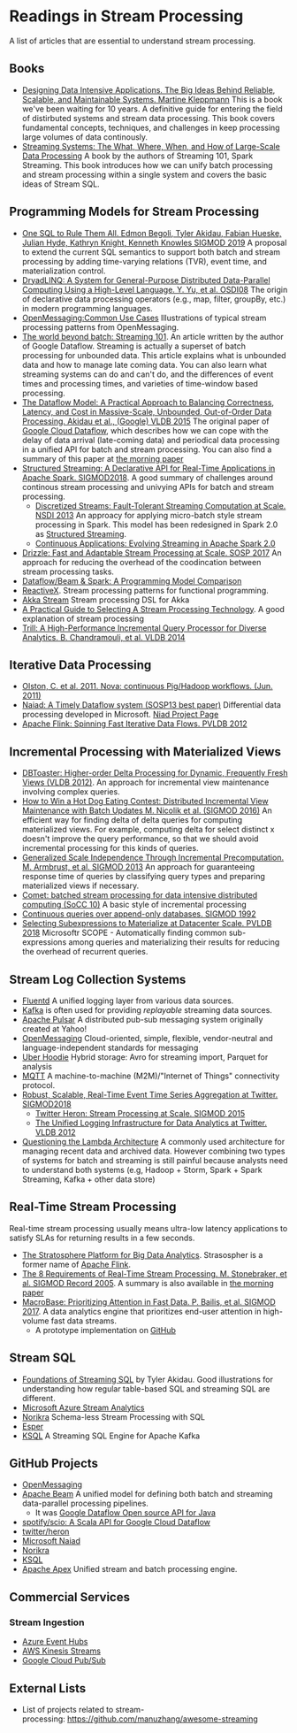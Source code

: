 # Readings in Stream Processing

A list of articles that are essential to understand stream processing.

## Books 
- [Designing Data Intensive Applications. The Big Ideas Behind Reliable, Scalable, and Maintainable Systems. Martine Kleppmann](https://www.amazon.co.jp/dp/B06XPJML5D/) This is a book we've been waiting for 10 years. A definitive guide for entering the field of distirbuted systems and stream data processing. This book covers fundamental concepts, techniques, and challenges in keep processing large volumes of data continously.
- [Streaming Systems: The What, Where, When, and How of Large-Scale Data Processing](https://www.amazon.co.jp/Streaming-Systems-Large-Scale-Processing-English-ebook/dp/B07FMDY5CC/) A book by the authors of Streaming 101, Spark Streaming. This book introduces how we can unify batch processing and stream processing within a single system and covers the basic ideas of Stream SQL. 

## Programming Models for Stream Processing 
- [One SQL to Rule Them All. Edmon Begoli, Tyler Akidau, Fabian Hueske, Julian Hyde, Kathryn Knight, Kenneth Knowles SIGMOD 2019](https://arxiv.org/abs/1905.12133) A proposal to extend the current SQL semantics to support both batch and stream processing by adding time-varying relations (TVR), event time, and materialization control.
- [DryadLINQ: A System for General-Purpose Distributed Data-Parallel Computing Using a High-Level Language. Y. Yu, et al. OSDI08](https://www.usenix.org/legacy/event/osdi08/tech/full_papers/yu_y/yu_y.pdf) The origin of declarative data processing operators (e.g., map, filter, groupBy, etc.) in modern programming languages. 
- [OpenMessaging:Common Use Cases](https://github.com/openmessaging/specification/blob/master/usecase.md) Illustrations of typical stream processing patterns from OpenMessaging.
- [The world beyond batch: Streaming 101](https://www.oreilly.com/ideas/the-world-beyond-batch-streaming-101). An article written by the author of Google Dataflow. Streaming is actually a superset of batch processing for unbounded data. This article explains what is unbounded data and how to manage late coming data. You can also learn what streaming systems can do and can't do, and the differences of event times and processing times, and varieties of time-window based processing. 
- [The Dataflow Model: A Practical Approach to Balancing Correctness, Latency, and Cost in Massive-Scale, Unbounded, Out-of-Order Data Processing. Akidau et al., (Google) VLDB 2015](http://www.vldb.org/pvldb/vol8/p1792-Akidau.pdf) The original paper of [Google Cloud Dataflow](https://cloud.google.com/dataflow/), which describes how we can cope with the delay of data arrival (late-coming data) and periodical data processing in a unified API for batch and stream processing. You can also find a summary of this paper at [the morning paper](https://blog.acolyer.org/2015/08/18/the-dataflow-model-a-practical-approach-to-balancing-correctness-latency-and-cost-in-massive-scale-unbounded-out-of-order-data-processing/)
- [Structured Streaming: A Declarative API for Real-Time Applications in Apache Spark. SIGMOD2018](https://cs.stanford.edu/~matei/papers/2018/sigmod_structured_streaming.pdf). A good summary of challenges around continous stream processing and univying APIs for batch and stream processing. 
  - [Discretized Streams: Fault-Tolerant Streaming Computation at Scale. NSDI 2013](https://people.csail.mit.edu/matei/papers/2013/sosp_spark_streaming.pdf) An approacy for applying micro-batch style stream processing in Spark. This model has been redesigned in Spark 2.0 as [Structured Streaming](https://spark-summit.org/2017/events/easy-scalable-fault-tolerant-stream-processing-with-structured-streaming-in-apache-spark/). 
  - [Continuous Applications: Evolving Streaming in Apache Spark 2.0](https://databricks.com/blog/2016/07/28/continuous-applications-evolving-streaming-in-apache-spark-2-0.html)
- [Drizzle: Fast and Adaptable Stream Processing at Scale. SOSP 2017](http://shivaram.org/publications/drizzle-sosp17.pdf) An approach for reducing the overhead of the coodincation between stream processing tasks. 
- [Dataflow/Beam & Spark: A Programming Model Comparison](https://cloud.google.com/dataflow/blog/dataflow-beam-and-spark-comparison)
- [ReactiveX](http://reactivex.io/). Stream processing patterns for functional programming.
- [Akka Stream](https://doc.akka.io/docs/akka/2.5/stream/index.html) Stream processing DSL for Akka 
- [A Practical Guide to Selecting A Stream Processing Technology](http://www.slideshare.net/ConfluentInc/a-practical-guide-to-selecting-a-stream-processing-technology). A good explanation of stream processing
- [Trill: A High-Performance Incremental Query Processor for Diverse Analytics. B. Chandramouli, et al. VLDB 2014](https://www.microsoft.com/en-us/research/publication/trill-a-high-performance-incremental-query-processor-for-diverse-analytics/)

## Iterative Data Processing
- [Olston, C. et al. 2011. Nova: continuous Pig/Hadoop workflows. (Jun. 2011)](http://infolab.stanford.edu/~olston/publications/sigmod11.pdf)
- [Naiad: A Timely Dataflow system (SOSP13 best paper)](https://cs.stanford.edu/~matei/courses/2015/6.S897/readings/naiad.pdf) Differential data processing developed in Microsoft. [Niad Project Page](https://www.microsoft.com/en-us/research/project/naiad/)
- [Apache Flink: Spinning Fast Iterative Data Flows. PVLDB 2012](http://stratosphere.eu/assets/papers/spinningFastIterativeDataFlows_12.pdf)

## Incremental Processing with Materialized Views
- [DBToaster: Higher-order Delta Processing for Dynamic, Frequently Fresh Views (VLDB 2012)](http://vldb.org/pvldb/vol5/p968_yanifahmad_vldb2012.pdf). An approach for incremental view maintenance involving complex queries.
- [How to Win a Hot Dog Eating Contest: Distributed Incremental View Maintenance with Batch Updates M. Nicolik et al. (SIGMOD 2016)](https://www.cs.ox.ac.uk/files/9133/sigmod2016-dbtoaster-batching_divm.pdf) An efficient way for finding delta of delta queries for computing materialized views. For example, computing delta for select distinct x doesn't improve the query performance, so that we should avoid incremental processing for this kinds of queries.
- [Generalized Scale Independence Through Incremental Precomputation. M. Armbrust, et al. SIGMOD 2013](http://dl.acm.org/citation.cfm?id=2465333) An approach for guaranteeing response time of queries by classifying query types and preparing materialized views if necessary.
- [Comet: batched stream processing for data intensive distributed computing (SoCC 10)](https://www.microsoft.com/en-us/research/publication/comet-batched-stream-processing-for-data-intensive-distributed-computing/) A basic style of incremental processing
- [Continuous queries over append-only databases. SIGMOD 1992](http://www.cs.brandeis.edu/~cs227b/papers/pubsub/TGNO92-Continuous.pdf)
- [Selecting Subexpressions to Materialize at Datacenter Scale. PVLDB 2018](http://www.vldb.org/pvldb/vol11/p800-jindal.pdf) Microsoftr SCOPE - Automatically finding common sub-expressions among queries and materializing their results for reducing the overhead of recurrent queries.

## Stream Log Collection Systems
- [Fluentd](https://www.fluentd.org/) A unified logging layer from various data sources.
- [Kafka](https://kafka.apache.org/) is often used for providing _replayable_ streaming data sources.
- [Apache Pulsar](https://pulsar.incubator.apache.org/) A distributed pub-sub messaging system originally
created at Yahoo!
- [OpenMessaging](https://github.com/openmessaging) Cloud-oriented, simple, flexible, vendor-neutral and language-independent standards for messaging
- [Uber Hoodie](https://github.com/uber/hoodie) Hybrid storage: Avro for streaming import, Parquet for analysis
- [MQTT](http://mqtt.org/) A machine-to-machine (M2M)/"Internet of Things" connectivity protocol.
- [Robust, Scalable, Real-Time Event Time Series Aggregation at Twitter. SIGMOD2018](https://cs.uwaterloo.ca/~jimmylin/publications/Yang_etal_SIGMOD2018.pdf)
  - [Twitter Heron: Stream Processing at Scale. SIGMOD 2015](http://dl.acm.org/citation.cfm?id=2742788)
  - [The Unified Logging Infrastructure for Data Analytics at Twitter. VLDB 2012](http://vldb.org/pvldb/vol5/p1771_georgelee_vldb2012.pdf)
- [Questioning the Lambda Architecture](https://www.oreilly.com/ideas/questioning-the-lambda-architecture) A commonly used architecture for managing recent data and archived data. However combining two types of systems for batch and streaming is still painful because analysts need to understand both systems (e.g, Hadoop + Storm, Spark + Spark Streaming, Kafka + other data store)

## Real-Time Stream Processing
Real-time stream processing usually means ultra-low latency applications to satisfy SLAs for returning results in a few seconds.

- [The Stratosphere Platform for Big Data Analytics](http://stratosphere.eu/assets/papers/2014-VLDBJ_Stratosphere_Overview.pdf). Strasospher is a former name of [Apache Flink](https://flink.apache.org/).
- [The 8 Requirements of Real-Time Stream Processing. M. Stonebraker, et al. SIGMOD Record 2005](http://cs.brown.edu/~ugur/8rulesSigRec.pdf). A summary is also available in [the morning paper](https://blog.acolyer.org/2014/12/03/the-8-requirements-of-real-time-stream-processing/)
- [MacroBase: Prioritizing Attention in Fast Data. P. Bailis, et al. SIGMOD 2017](http://www.bailis.org/papers/macrobase-sigmod2017.pdf). A data analytics engine that prioritizes end-user attention in high-volume fast data streams.
  - A prototype implementation on [GitHub](https://github.com/stanford-futuredata/macrobase)
 
## Stream SQL
- [Foundations of Streaming SQL](http://s.apache.org/streaming-sql-strata-nyc) by Tyler Akidau. Good illustrations for understanding how regular table-based SQL and streaming SQL are different.
- [Microsoft Azure Stream Analytics](https://azure.microsoft.com/en-us/services/stream-analytics/)
- [Norikra](http://norikra.github.io/) Schema-less Stream Processing with SQL
- [Esper](http://www.espertech.com/esper/)
- [KSQL](https://github.com/confluentinc/ksql) A Streaming SQL Engine for Apache Kafka

## GitHub Projects
- [OpenMessaging](https://github.com/openmessaging)
- [Apache Beam](https://github.com/apache/beam) A unified model for defining both batch and streaming data-parallel processing pipelines.
  - It was [Google Dataflow Open source API for Java](https://github.com/GoogleCloudPlatform/DataflowJavaSDK)
- [spotify/scio: A Scala API for Google Cloud Dataflow](https://github.com/spotify/scio)
- [twitter/heron](https://github.com/twitter/heron)
- [Microsoft Naiad](https://github.com/MicrosoftResearch/Naiad)
- [Norikra](http://norikra.github.io/)
- [KSQL](https://github.com/confluentinc/ksql)
- [Apache Apex](https://apex.apache.org/) Unified stream and batch processing engine.

## Commercial Services
### Stream Ingestion
- [Azure Event Hubs](https://docs.microsoft.com/en-us/azure/event-hubs/event-hubs-what-is-event-hubs)
- [AWS Kinesis Streams](https://aws.amazon.com/kinesis/data-streams/)
- [Google Cloud Pub/Sub](https://cloud.google.com/pubsub/)

## External Lists
- List of projects related to stream-processing: https://github.com/manuzhang/awesome-streaming
